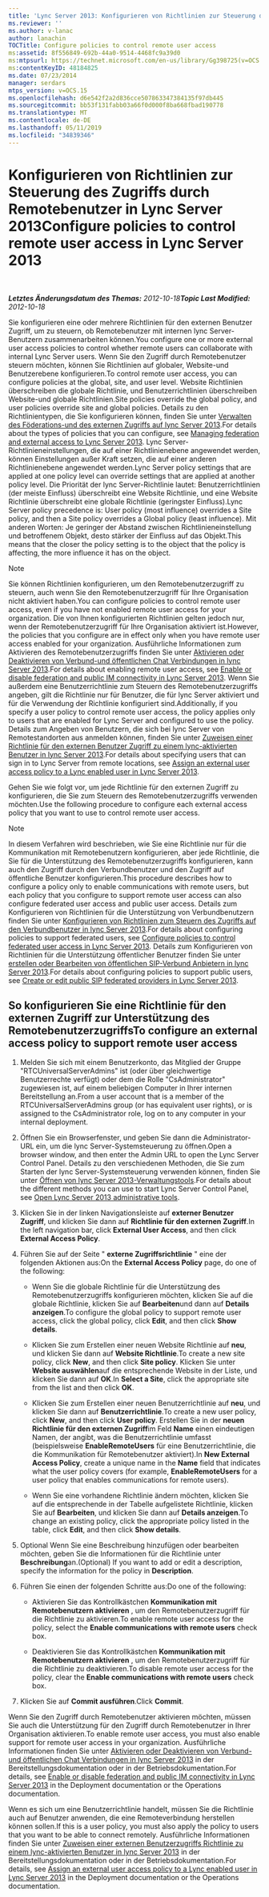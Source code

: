 ```yaml
---
title: 'Lync Server 2013: Konfigurieren von Richtlinien zur Steuerung des Zugriffs durch Remotebenutzer'
ms.reviewer: ''
ms.author: v-lanac
author: lanachin
TOCTitle: Configure policies to control remote user access
ms:assetid: 8f556849-692b-44a0-9514-4468fc9a39d0
ms:mtpsurl: https://technet.microsoft.com/en-us/library/Gg398725(v=OCS.15)
ms:contentKeyID: 48184825
ms.date: 07/23/2014
manager: serdars
mtps_version: v=OCS.15
ms.openlocfilehash: d6e542f2a2d836cce507863347384135f97db445
ms.sourcegitcommit: bb53f131fabb03a66f0d000f8ba668fbad190778
ms.translationtype: MT
ms.contentlocale: de-DE
ms.lasthandoff: 05/11/2019
ms.locfileid: "34839346"
---
```

<div data-xmlns="http://www.w3.org/1999/xhtml">

<div class="topic" data-xmlns="http://www.w3.org/1999/xhtml" data-msxsl="urn:schemas-microsoft-com:xslt" data-cs="http://msdn.microsoft.com/en-us/">

<div data-asp="http://msdn2.microsoft.com/asp">

# <a name="configure-policies-to-control-remote-user-access-in-lync-server-2013"></a><span data-ttu-id="aa557-102">Konfigurieren von Richtlinien zur Steuerung des Zugriffs durch Remotebenutzer in Lync Server 2013</span><span class="sxs-lookup"><span data-stu-id="aa557-102">Configure policies to control remote user access in Lync Server 2013</span></span>

</div>

<div id="mainSection">

<div id="mainBody">

<span> </span>

<span data-ttu-id="aa557-103">_**Letztes Änderungsdatum des Themas:** 2012-10-18_</span><span class="sxs-lookup"><span data-stu-id="aa557-103">_**Topic Last Modified:** 2012-10-18_</span></span>

<span data-ttu-id="aa557-104">Sie konfigurieren eine oder mehrere Richtlinien für den externen Benutzer Zugriff, um zu steuern, ob Remotebenutzer mit internen lync Server-Benutzern zusammenarbeiten können.</span><span class="sxs-lookup"><span data-stu-id="aa557-104">You configure one or more external user access policies to control whether remote users can collaborate with internal Lync Server users.</span></span> <span data-ttu-id="aa557-105">Wenn Sie den Zugriff durch Remotebenutzer steuern möchten, können Sie Richtlinien auf globaler, Website-und Benutzerebene konfigurieren.</span><span class="sxs-lookup"><span data-stu-id="aa557-105">To control remote user access, you can configure policies at the global, site, and user level.</span></span> <span data-ttu-id="aa557-106">Website Richtlinien überschreiben die globale Richtlinie, und Benutzerrichtlinien überschreiben Website-und globale Richtlinien.</span><span class="sxs-lookup"><span data-stu-id="aa557-106">Site policies override the global policy, and user policies override site and global policies.</span></span> <span data-ttu-id="aa557-107">Details zu den Richtlinientypen, die Sie konfigurieren können, finden Sie unter [Verwalten des Föderations-und des externen Zugriffs auf lync Server 2013](lync-server-2013-managing-federation-and-external-access-to-lync-server-2013.md).</span><span class="sxs-lookup"><span data-stu-id="aa557-107">For details about the types of policies that you can configure, see [Managing federation and external access to Lync Server 2013](lync-server-2013-managing-federation-and-external-access-to-lync-server-2013.md).</span></span> <span data-ttu-id="aa557-108">Lync Server-Richtlinieneinstellungen, die auf einer Richtlinienebene angewendet werden, können Einstellungen außer Kraft setzen, die auf einer anderen Richtlinienebene angewendet werden.</span><span class="sxs-lookup"><span data-stu-id="aa557-108">Lync Server policy settings that are applied at one policy level can override settings that are applied at another policy level.</span></span> <span data-ttu-id="aa557-109">Die Priorität der lync Server-Richtlinie lautet: Benutzerrichtlinien (der meiste Einfluss) überschreibt eine Website Richtlinie, und eine Website Richtlinie überschreibt eine globale Richtlinie (geringster Einfluss).</span><span class="sxs-lookup"><span data-stu-id="aa557-109">Lync Server policy precedence is: User policy (most influence) overrides a Site policy, and then a Site policy overrides a Global policy (least influence).</span></span> <span data-ttu-id="aa557-110">Mit anderen Worten: Je geringer der Abstand zwischen Richtlinieneinstellung und betroffenem Objekt, desto stärker der Einfluss auf das Objekt.</span><span class="sxs-lookup"><span data-stu-id="aa557-110">This means that the closer the policy setting is to the object that the policy is affecting, the more influence it has on the object.</span></span>

<div>


> [!NOTE]  
> <span data-ttu-id="aa557-111">Sie können Richtlinien konfigurieren, um den Remotebenutzerzugriff zu steuern, auch wenn Sie den Remotebenutzerzugriff für Ihre Organisation nicht aktiviert haben.</span><span class="sxs-lookup"><span data-stu-id="aa557-111">You can configure policies to control remote user access, even if you have not enabled remote user access for your organization.</span></span> <span data-ttu-id="aa557-112">Die von Ihnen konfigurierten Richtlinien gelten jedoch nur, wenn der Remotebenutzerzugriff für Ihre Organisation aktiviert ist.</span><span class="sxs-lookup"><span data-stu-id="aa557-112">However, the policies that you configure are in effect only when you have remote user access enabled for your organization.</span></span> <span data-ttu-id="aa557-113">Ausführliche Informationen zum Aktivieren des Remotebenutzerzugriffs finden Sie unter <A href="lync-server-2013-enable-or-disable-federation-and-public-im-connectivity.md">Aktivieren oder Deaktivieren von Verbund-und öffentlichen Chat Verbindungen in lync Server 2013</A>.</span><span class="sxs-lookup"><span data-stu-id="aa557-113">For details about enabling remote user access, see <A href="lync-server-2013-enable-or-disable-federation-and-public-im-connectivity.md">Enable or disable federation and public IM connectivity in Lync Server 2013</A>.</span></span> <span data-ttu-id="aa557-114">Wenn Sie außerdem eine Benutzerrichtlinie zum Steuern des Remotebenutzerzugriffs angeben, gilt die Richtlinie nur für Benutzer, die für lync Server aktiviert und für die Verwendung der Richtlinie konfiguriert sind.</span><span class="sxs-lookup"><span data-stu-id="aa557-114">Additionally, if you specify a user policy to control remote user access, the policy applies only to users that are enabled for Lync Server and configured to use the policy.</span></span> <span data-ttu-id="aa557-115">Details zum Angeben von Benutzern, die sich bei lync Server von Remotestandorten aus anmelden können, finden Sie unter <A href="lync-server-2013-assign-an-external-user-access-policy-to-a-lync-enabled-user.md">Zuweisen einer Richtlinie für den externen Benutzer Zugriff zu einem lync-aktivierten Benutzer in lync Server 2013</A>.</span><span class="sxs-lookup"><span data-stu-id="aa557-115">For details about specifying users that can sign in to Lync Server from remote locations, see <A href="lync-server-2013-assign-an-external-user-access-policy-to-a-lync-enabled-user.md">Assign an external user access policy to a Lync enabled user in Lync Server 2013</A>.</span></span>



</div>

<span data-ttu-id="aa557-116">Gehen Sie wie folgt vor, um jede Richtlinie für den externen Zugriff zu konfigurieren, die Sie zum Steuern des Remotebenutzerzugriffs verwenden möchten.</span><span class="sxs-lookup"><span data-stu-id="aa557-116">Use the following procedure to configure each external access policy that you want to use to control remote user access.</span></span>

<div>


> [!NOTE]  
> <span data-ttu-id="aa557-117">In diesem Verfahren wird beschrieben, wie Sie eine Richtlinie nur für die Kommunikation mit Remotebenutzern konfigurieren, aber jede Richtlinie, die Sie für die Unterstützung des Remotebenutzerzugriffs konfigurieren, kann auch den Zugriff durch den Verbundbenutzer und den Zugriff auf öffentliche Benutzer konfigurieren.</span><span class="sxs-lookup"><span data-stu-id="aa557-117">This procedure describes how to configure a policy only to enable communications with remote users, but each policy that you configure to support remote user access can also configure federated user access and public user access.</span></span> <span data-ttu-id="aa557-118">Details zum Konfigurieren von Richtlinien für die Unterstützung von Verbundbenutzern finden Sie unter <A href="lync-server-2013-configure-policies-to-control-federated-user-access.md">Konfigurieren von Richtlinien zum Steuern des Zugriffs auf den Verbundbenutzer in lync Server 2013</A>.</span><span class="sxs-lookup"><span data-stu-id="aa557-118">For details about configuring policies to support federated users, see <A href="lync-server-2013-configure-policies-to-control-federated-user-access.md">Configure policies to control federated user access in Lync Server 2013</A>.</span></span> <span data-ttu-id="aa557-119">Details zum Konfigurieren von Richtlinien für die Unterstützung öffentlicher Benutzer finden Sie unter <A href="lync-server-2013-create-or-edit-public-sip-federated-providers.md">erstellen oder Bearbeiten von öffentlichen SIP-Verbund Anbietern in lync Server 2013</A>.</span><span class="sxs-lookup"><span data-stu-id="aa557-119">For details about configuring policies to support public users, see <A href="lync-server-2013-create-or-edit-public-sip-federated-providers.md">Create or edit public SIP federated providers in Lync Server 2013</A>.</span></span>



</div>

<div>

## <a name="to-configure-an-external-access-policy-to-support-remote-user-access"></a><span data-ttu-id="aa557-120">So konfigurieren Sie eine Richtlinie für den externen Zugriff zur Unterstützung des Remotebenutzerzugriffs</span><span class="sxs-lookup"><span data-stu-id="aa557-120">To configure an external access policy to support remote user access</span></span>

1.  <span data-ttu-id="aa557-121">Melden Sie sich mit einem Benutzerkonto, das Mitglied der Gruppe "RTCUniversalServerAdmins" ist (oder über gleichwertige Benutzerrechte verfügt) oder dem die Rolle "CsAdministrator" zugewiesen ist, auf einem beliebigen Computer in Ihrer internen Bereitstellung an.</span><span class="sxs-lookup"><span data-stu-id="aa557-121">From a user account that is a member of the RTCUniversalServerAdmins group (or has equivalent user rights), or is assigned to the CsAdministrator role, log on to any computer in your internal deployment.</span></span>

2.  <span data-ttu-id="aa557-122">Öffnen Sie ein Browserfenster, und geben Sie dann die Administrator-URL ein, um die lync Server-Systemsteuerung zu öffnen.</span><span class="sxs-lookup"><span data-stu-id="aa557-122">Open a browser window, and then enter the Admin URL to open the Lync Server Control Panel.</span></span> <span data-ttu-id="aa557-123">Details zu den verschiedenen Methoden, die Sie zum Starten der lync Server-Systemsteuerung verwenden können, finden Sie unter [Öffnen von lync Server 2013-Verwaltungstools](lync-server-2013-open-lync-server-administrative-tools.md).</span><span class="sxs-lookup"><span data-stu-id="aa557-123">For details about the different methods you can use to start Lync Server Control Panel, see [Open Lync Server 2013 administrative tools](lync-server-2013-open-lync-server-administrative-tools.md).</span></span>

3.  <span data-ttu-id="aa557-124">Klicken Sie in der linken Navigationsleiste auf **externer Benutzer Zugriff**, und klicken Sie dann auf **Richtlinie für den externen Zugriff**.</span><span class="sxs-lookup"><span data-stu-id="aa557-124">In the left navigation bar, click **External User Access**, and then click **External Access Policy**.</span></span>

4.  <span data-ttu-id="aa557-125">Führen Sie auf der Seite " **externe Zugriffsrichtlinie** " eine der folgenden Aktionen aus:</span><span class="sxs-lookup"><span data-stu-id="aa557-125">On the **External Access Policy** page, do one of the following:</span></span>
    
      - <span data-ttu-id="aa557-126">Wenn Sie die globale Richtlinie für die Unterstützung des Remotebenutzerzugriffs konfigurieren möchten, klicken Sie auf die globale Richtlinie, klicken Sie auf **Bearbeiten**und dann auf **Details anzeigen**.</span><span class="sxs-lookup"><span data-stu-id="aa557-126">To configure the global policy to support remote user access, click the global policy, click **Edit**, and then click **Show details**.</span></span>
    
      - <span data-ttu-id="aa557-127">Klicken Sie zum Erstellen einer neuen Website Richtlinie auf **neu**, und klicken Sie dann auf **Website Richtlinie**.</span><span class="sxs-lookup"><span data-stu-id="aa557-127">To create a new site policy, click **New**, and then click **Site policy**.</span></span> <span data-ttu-id="aa557-128">Klicken Sie unter **Website auswählen**auf die entsprechende Website in der Liste, und klicken Sie dann auf **OK**.</span><span class="sxs-lookup"><span data-stu-id="aa557-128">In **Select a Site**, click the appropriate site from the list and then click **OK**.</span></span>
    
      - <span data-ttu-id="aa557-129">Klicken Sie zum Erstellen einer neuen Benutzerrichtlinie auf **neu**, und klicken Sie dann auf **Benutzerrichtlinie**.</span><span class="sxs-lookup"><span data-stu-id="aa557-129">To create a new user policy, click **New**, and then click **User policy**.</span></span> <span data-ttu-id="aa557-130">Erstellen Sie in der **neuen Richtlinie für den externen Zugriff**im Feld **Name** einen eindeutigen Namen, der angibt, was die Benutzerrichtlinie umfasst (beispielsweise **EnableRemoteUsers** für eine Benutzerrichtlinie, die die Kommunikation für Remotebenutzer aktiviert).</span><span class="sxs-lookup"><span data-stu-id="aa557-130">In **New External Access Policy**, create a unique name in the **Name** field that indicates what the user policy covers (for example, **EnableRemoteUsers** for a user policy that enables communications for remote users).</span></span>
    
      - <span data-ttu-id="aa557-131">Wenn Sie eine vorhandene Richtlinie ändern möchten, klicken Sie auf die entsprechende in der Tabelle aufgelistete Richtlinie, klicken Sie auf **Bearbeiten**, und klicken Sie dann auf **Details anzeigen**.</span><span class="sxs-lookup"><span data-stu-id="aa557-131">To change an existing policy, click the appropriate policy listed in the table, click **Edit**, and then click **Show details**.</span></span>

5.  <span data-ttu-id="aa557-132">Optional Wenn Sie eine Beschreibung hinzufügen oder bearbeiten möchten, geben Sie die Informationen für die Richtlinie unter **Beschreibung**an.</span><span class="sxs-lookup"><span data-stu-id="aa557-132">(Optional) If you want to add or edit a description, specify the information for the policy in **Description**.</span></span>

6.  <span data-ttu-id="aa557-133">Führen Sie einen der folgenden Schritte aus:</span><span class="sxs-lookup"><span data-stu-id="aa557-133">Do one of the following:</span></span>
    
      - <span data-ttu-id="aa557-134">Aktivieren Sie das Kontrollkästchen **Kommunikation mit Remotebenutzern aktivieren** , um den Remotebenutzerzugriff für die Richtlinie zu aktivieren.</span><span class="sxs-lookup"><span data-stu-id="aa557-134">To enable remote user access for the policy, select the **Enable communications with remote users** check box.</span></span>
    
      - <span data-ttu-id="aa557-135">Deaktivieren Sie das Kontrollkästchen **Kommunikation mit Remotebenutzern aktivieren** , um den Remotebenutzerzugriff für die Richtlinie zu deaktivieren.</span><span class="sxs-lookup"><span data-stu-id="aa557-135">To disable remote user access for the policy, clear the **Enable communications with remote users** check box.</span></span>

7.  <span data-ttu-id="aa557-136">Klicken Sie auf **Commit ausführen**.</span><span class="sxs-lookup"><span data-stu-id="aa557-136">Click **Commit**.</span></span>

<span data-ttu-id="aa557-137">Wenn Sie den Zugriff durch Remotebenutzer aktivieren möchten, müssen Sie auch die Unterstützung für den Zugriff durch Remotebenutzer in Ihrer Organisation aktivieren.</span><span class="sxs-lookup"><span data-stu-id="aa557-137">To enable remote user access, you must also enable support for remote user access in your organization.</span></span> <span data-ttu-id="aa557-138">Ausführliche Informationen finden Sie unter [Aktivieren oder Deaktivieren von Verbund-und öffentlichen Chat Verbindungen in lync Server 2013](lync-server-2013-enable-or-disable-federation-and-public-im-connectivity.md) in der Bereitstellungsdokumentation oder in der Betriebsdokumentation.</span><span class="sxs-lookup"><span data-stu-id="aa557-138">For details, see [Enable or disable federation and public IM connectivity in Lync Server 2013](lync-server-2013-enable-or-disable-federation-and-public-im-connectivity.md) in the Deployment documentation or the Operations documentation.</span></span>

<span data-ttu-id="aa557-139">Wenn es sich um eine Benutzerrichtlinie handelt, müssen Sie die Richtlinie auch auf Benutzer anwenden, die eine Remoteverbindung herstellen können sollen.</span><span class="sxs-lookup"><span data-stu-id="aa557-139">If this is a user policy, you must also apply the policy to users that you want to be able to connect remotely.</span></span> <span data-ttu-id="aa557-140">Ausführliche Informationen finden Sie unter [Zuweisen einer externen Benutzerzugriffs Richtlinie zu einem lync-aktivierten Benutzer in lync Server 2013](lync-server-2013-assign-an-external-user-access-policy-to-a-lync-enabled-user.md) in der Bereitstellungsdokumentation oder in der Betriebsdokumentation.</span><span class="sxs-lookup"><span data-stu-id="aa557-140">For details, see [Assign an external user access policy to a Lync enabled user in Lync Server 2013](lync-server-2013-assign-an-external-user-access-policy-to-a-lync-enabled-user.md) in the Deployment documentation or the Operations documentation.</span></span>

</div>

</div>

<span> </span>

</div>

</div>

</div>

